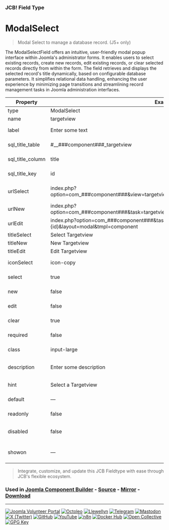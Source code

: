 ### JCB! Field Type
# ModalSelect

> Modal Select to manage a database record. (J5+ only)

The ModalSelectField offers an intuitive, user-friendly modal popup interface within Joomla's administrator forms. It enables users to select existing records, create new records, edit existing records, or clear selected records directly from within the form. The field retrieves and displays the selected record's title dynamically, based on configurable database parameters. It simplifies relational data handling, enhancing the user experience by minimizing page transitions and streamlining record management tasks in Joomla administration interfaces.

| Property | Example | Adjustable | Mandatory | Description |
|----------|---------|------------|-----------|-------------|
| type | ModalSelect | ![no](https://img.shields.io/badge/no-blue?style=flat-square) | ![yes](https://img.shields.io/badge/yes-success?style=flat-square) | (mandatory) must be ModalSelect. |
| name | targetview | ![yes](https://img.shields.io/badge/yes-success?style=flat-square) | ![yes](https://img.shields.io/badge/yes-success?style=flat-square) | (mandatory) is the unique name of the field. |
| label | Enter some text | ![yes](https://img.shields.io/badge/yes-success?style=flat-square) | ![yes](https://img.shields.io/badge/yes-success?style=flat-square) | (mandatory) (translatable) is the descriptive title of the field. |
| sql_title_table | #__###component###_targetview | ![yes](https://img.shields.io/badge/yes-success?style=flat-square) | ![yes](https://img.shields.io/badge/yes-success?style=flat-square) | Database table (with prefix) used for retrieving title. |
| sql_title_column | title | ![yes](https://img.shields.io/badge/yes-success?style=flat-square) | ![yes](https://img.shields.io/badge/yes-success?style=flat-square) | Column used for the title display in the modal input field. |
| sql_title_key | id | ![yes](https://img.shields.io/badge/yes-success?style=flat-square) | ![yes](https://img.shields.io/badge/yes-success?style=flat-square) | Primary key column name of the selected item (usually id). |
| urlSelect | index.php?option=com_###component###&amp;view=targetviews&amp;layout=modal&amp;tmpl=component&amp;titleKey=id | ![yes](https://img.shields.io/badge/yes-success?style=flat-square) | ![no](https://img.shields.io/badge/no-blue?style=flat-square) | URL for opening modal to select an existing record. Important note, the [titleKey] in the url must be equal to [sql_title_key] |
| urlNew | index.php?option=com_###component###&amp;task=targetview.add&amp;layout=modal&amp;tmpl=component | ![yes](https://img.shields.io/badge/yes-success?style=flat-square) | ![no](https://img.shields.io/badge/no-blue?style=flat-square) | URL for opening modal to create a new record. |
| urlEdit | index.php?option=com_###component###&amp;task=targetview.edit&amp;id={id}&amp;layout=modal&amp;tmpl=component | ![yes](https://img.shields.io/badge/yes-success?style=flat-square) | ![no](https://img.shields.io/badge/no-blue?style=flat-square) | URL for editing selected record. {id} dynamically replaced with the [sql_title_key] valiue. |
| titleSelect | Select Targetview | ![yes](https://img.shields.io/badge/yes-success?style=flat-square) | ![no](https://img.shields.io/badge/no-blue?style=flat-square) | Modal title for the record selection window. |
| titleNew | New Targetview | ![yes](https://img.shields.io/badge/yes-success?style=flat-square) | ![no](https://img.shields.io/badge/no-blue?style=flat-square) | Modal title displayed when creating a new record. |
| titleEdit | Edit Targetview | ![yes](https://img.shields.io/badge/yes-success?style=flat-square) | ![no](https://img.shields.io/badge/no-blue?style=flat-square) | Modal title displayed when editing existing record. |
| iconSelect | icon-copy | ![yes](https://img.shields.io/badge/yes-success?style=flat-square) | ![no](https://img.shields.io/badge/no-blue?style=flat-square) | CSS icon class from Icomoon or FontAwesome for select button. |
| select | true | ![yes](https://img.shields.io/badge/yes-success?style=flat-square) | ![no](https://img.shields.io/badge/no-blue?style=flat-square) | Allow users to select a record (true/false). Default: true. |
| new | false | ![yes](https://img.shields.io/badge/yes-success?style=flat-square) | ![no](https://img.shields.io/badge/no-blue?style=flat-square) | Allow users to create a new record (true/false). Default: false. |
| edit | false | ![yes](https://img.shields.io/badge/yes-success?style=flat-square) | ![no](https://img.shields.io/badge/no-blue?style=flat-square) | Allow editing of selected record (true/false). Default: false. |
| clear | true | ![yes](https://img.shields.io/badge/yes-success?style=flat-square) | ![no](https://img.shields.io/badge/no-blue?style=flat-square) | Allow clearing of the current selection (true/false). Default: true. |
| required | false | ![yes](https://img.shields.io/badge/yes-success?style=flat-square) | ![no](https://img.shields.io/badge/no-blue?style=flat-square) | (optional) The field must be filled before submitting the form. |
| class | input-large | ![yes](https://img.shields.io/badge/yes-success?style=flat-square) | ![no](https://img.shields.io/badge/no-blue?style=flat-square) | (optional) is a CSS class name for the HTML form field. If omitted this will default to 'input-large'. |
| description | Enter some description | ![yes](https://img.shields.io/badge/yes-success?style=flat-square) | ![no](https://img.shields.io/badge/no-blue?style=flat-square) | (optional) (translatable) is text that will be shown as a tooltip when the user moves the mouse over the drop-down box. |
| hint | Select a Targetview | ![yes](https://img.shields.io/badge/yes-success?style=flat-square) | ![no](https://img.shields.io/badge/no-blue?style=flat-square) | (optional) The placeholder to display inside the text box. |
| default | — | ![yes](https://img.shields.io/badge/yes-success?style=flat-square) | ![no](https://img.shields.io/badge/no-blue?style=flat-square) | (optional) (not translatable) is the default value of the field (item ID). |
| readonly | false | ![yes](https://img.shields.io/badge/yes-success?style=flat-square) | ![no](https://img.shields.io/badge/no-blue?style=flat-square) | (optional) The field cannot be changed and will automatically inherit the default value |
| disabled | false | ![yes](https://img.shields.io/badge/yes-success?style=flat-square) | ![no](https://img.shields.io/badge/no-blue?style=flat-square) | (optional) The field cannot be changed and will automatically inherit the default value - it will also not submit |
| showon | — | ![yes](https://img.shields.io/badge/yes-success?style=flat-square) | ![no](https://img.shields.io/badge/no-blue?style=flat-square) | (optional) Allows you to hide the field based on the value(s) of another field; for Joomla 3.2.4+ https://joomla.stackexchange.com/a/17682/2166 |

> Integrate, customize, and update this JCB Fieldtype with ease through JCB's flexible ecosystem.

### Used in [Joomla Component Builder](https://www.joomlacomponentbuilder.com) - [Source](https://git.vdm.dev/joomla/Component-Builder) - [Mirror](https://github.com/vdm-io/Joomla-Component-Builder) - [Download](https://git.vdm.dev/joomla/pkg-component-builder/releases)

---
[![Joomla Volunteer Portal](https://img.shields.io/badge/-Joomla-gold?logo=joomla)](https://volunteers.joomla.org/joomlers/1396-llewellyn-van-der-merwe "Join Llewellyn on the Joomla Volunteer Portal: Shaping the Future Together!") [![Octoleo](https://img.shields.io/badge/-Octoleo-black?logo=linux)](https://git.vdm.dev/octoleo "--quiet") [![Llewellyn](https://img.shields.io/badge/-Llewellyn-ffffff?logo=gitea)](https://git.vdm.dev/Llewellyn "Collaborate and Innovate with Llewellyn on Git: Building a Better Code Future!") [![Telegram](https://img.shields.io/badge/-Telegram-blue?logo=telegram)](https://t.me/Joomla_component_builder "Join Llewellyn and the Community on Telegram: Building Joomla Components Together!") [![Mastodon](https://img.shields.io/badge/-Mastodon-9e9eec?logo=mastodon)](https://joomla.social/@llewellyn "Connect and Engage with Llewellyn on Joomla Social: Empowering Communities, One Post at a Time!") [![X (Twitter)](https://img.shields.io/badge/-X-black?logo=x)](https://x.com/llewellynvdm "Join the Conversation with Llewellyn on X: Where Ideas Take Flight!") [![GitHub](https://img.shields.io/badge/-GitHub-181717?logo=github)](https://github.com/Llewellynvdm "Build, Innovate, and Thrive with Llewellyn on GitHub: Turning Ideas into Impact!") [![YouTube](https://img.shields.io/badge/-YouTube-ff0000?logo=youtube)](https://www.youtube.com/@OctoYou "Explore, Learn, and Create with Llewellyn on YouTube: Your Gateway to Inspiration!") [![n8n](https://img.shields.io/badge/-n8n-black?logo=n8n)](https://n8n.io/creators/octoleo "Effortless Automation and Impactful Workflows with Llewellyn on n8n!") [![Docker Hub](https://img.shields.io/badge/-Docker-grey?logo=docker)](https://hub.docker.com/u/llewellyn "Llewellyn on Docker: Containerize Your Creativity!") [![Open Collective](https://img.shields.io/badge/-Donate-green?logo=opencollective)](https://opencollective.com/joomla-component-builder "Donate towards JCB: Help Llewellyn financially so he can continue developing this great tool!") [![GPG Key](https://img.shields.io/badge/-GPG-blue?logo=gnupg)](https://git.vdm.dev/Llewellyn/gpg "Unlock Trust and Security with Llewellyn's GPG Key: Your Gateway to Verified Connections!")